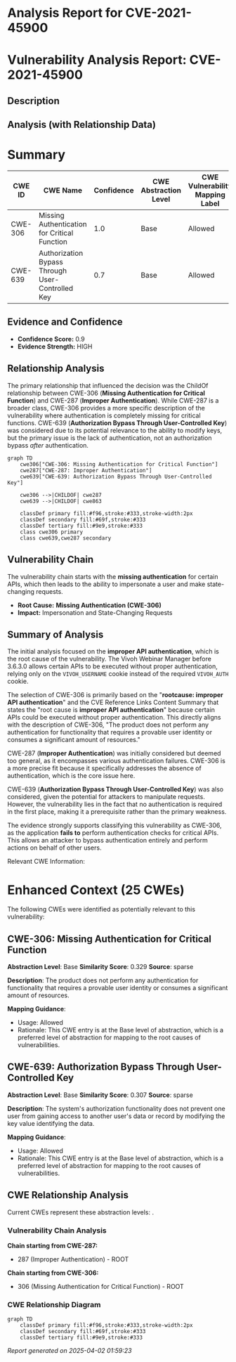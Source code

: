 # Analysis Report for CVE-2021-45900

# Vulnerability Analysis Report: CVE-2021-45900

## Description



## Analysis (with Relationship Data)

# Summary
| CWE ID | CWE Name | Confidence | CWE Abstraction Level | CWE Vulnerability Mapping Label | CWE-Vulnerability Mapping Notes |
|---|---|---|---|---|---|
| CWE-306 | Missing Authentication for Critical Function | 1.0 | Base | Allowed | Primary CWE |
| CWE-639 | Authorization Bypass Through User-Controlled Key | 0.7 | Base | Allowed | Secondary Candidate |

## Evidence and Confidence

*   **Confidence Score:** 0.9
*   **Evidence Strength:** HIGH

## Relationship Analysis
The primary relationship that influenced the decision was the ChildOf relationship between CWE-306 (**Missing Authentication for Critical Function**) and CWE-287 (**Improper Authentication**). While CWE-287 is a broader class, CWE-306 provides a more specific description of the vulnerability where authentication is completely missing for critical functions. CWE-639 (**Authorization Bypass Through User-Controlled Key**) was considered due to its potential relevance to the ability to modify keys, but the primary issue is the lack of authentication, not an authorization bypass *after* authentication.

```mermaid
graph TD
    cwe306["CWE-306: Missing Authentication for Critical Function"]
    cwe287["CWE-287: Improper Authentication"]
    cwe639["CWE-639: Authorization Bypass Through User-Controlled Key"]

    cwe306 -->|CHILDOF| cwe287
    cwe639 -->|CHILDOF| cwe863
    
    classDef primary fill:#f96,stroke:#333,stroke-width:2px
    classDef secondary fill:#69f,stroke:#333
    classDef tertiary fill:#9e9,stroke:#333
    class cwe306 primary
    class cwe639,cwe287 secondary
```

## Vulnerability Chain
The vulnerability chain starts with the **missing authentication** for certain APIs, which then leads to the ability to impersonate a user and make state-changing requests.

*   **Root Cause:** **Missing Authentication (CWE-306)**
*   **Impact:** Impersonation and State-Changing Requests

## Summary of Analysis
The initial analysis focused on the **improper API authentication**, which is the root cause of the vulnerability. The Vivoh Webinar Manager before 3.6.3.0 allows certain APIs to be executed without proper authentication, relying only on the `VIVOH_USERNAME` cookie instead of the required `VIVOH_AUTH` cookie.

The selection of CWE-306 is primarily based on the "**rootcause: improper API authentication**" and the CVE Reference Links Content Summary that states the "root cause is **improper API authentication**" because certain APIs could be executed without proper authentication. This directly aligns with the description of CWE-306, "The product does not perform any authentication for functionality that requires a provable user identity or consumes a significant amount of resources."

CWE-287 (**Improper Authentication**) was initially considered but deemed too general, as it encompasses various authentication failures. CWE-306 is a more precise fit because it specifically addresses the absence of authentication, which is the core issue here.

CWE-639 (**Authorization Bypass Through User-Controlled Key**) was also considered, given the potential for attackers to manipulate requests. However, the vulnerability lies in the fact that no authentication is required in the first place, making it a prerequisite rather than the primary weakness.

The evidence strongly supports classifying this vulnerability as CWE-306, as the application **fails to** perform authentication checks for critical APIs. This allows an attacker to bypass authentication entirely and perform actions on behalf of other users.

Relevant CWE Information:

# Enhanced Context (25 CWEs)
The following CWEs were identified as potentially relevant to this vulnerability:

## CWE-306: Missing Authentication for Critical Function
**Abstraction Level**: Base
**Similarity Score**: 0.329
**Source**: sparse

**Description**:
The product does not perform any authentication for functionality that requires a provable user identity or consumes a significant amount of resources.

**Mapping Guidance**:
- Usage: Allowed
- Rationale: This CWE entry is at the Base level of abstraction, which is a preferred level of abstraction for mapping to the root causes of vulnerabilities.

## CWE-639: Authorization Bypass Through User-Controlled Key
**Abstraction Level**: Base
**Similarity Score**: 0.307
**Source**: sparse

**Description**:
The system's authorization functionality does not prevent one user from gaining access to another user's data or record by modifying the key value identifying the data.

**Mapping Guidance**:
- Usage: Allowed
- Rationale: This CWE entry is at the Base level of abstraction, which is a preferred level of abstraction for mapping to the root causes of vulnerabilities.


## CWE Relationship Analysis

Current CWEs represent these abstraction levels: .


### Vulnerability Chain Analysis

**Chain starting from CWE-287:**
- 287 (Improper Authentication) - ROOT


**Chain starting from CWE-306:**
- 306 (Missing Authentication for Critical Function) - ROOT



### CWE Relationship Diagram

```mermaid
graph TD
    classDef primary fill:#f96,stroke:#333,stroke-width:2px
    classDef secondary fill:#69f,stroke:#333
    classDef tertiary fill:#9e9,stroke:#333
```



*Report generated on 2025-04-02 01:59:23*
